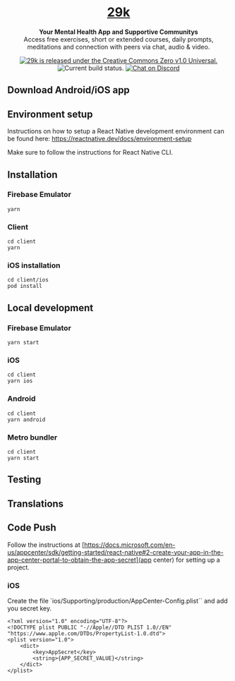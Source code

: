 <h1 align="center">
  <a href="https://29k.org/">
    29k
  </a>
</h1>

<p align="center">
  <strong>Your Mental Health App and Supportive Communitys</strong></br>
    Access free exercises, short or extended courses, daily prompts, meditations and connection with peers via chat, audio & video.
</p>

<p align="center">
  <a href="https://github.com/29ki/29k/blob/HEAD/LICENSE">
    <img src="https://img.shields.io/github/license/29ki/29k" alt="29k is released under the Creative Commons Zero v1.0 Universal." />
  </a>
  <img src="https://github.com/29ki/29k/actions/workflows/main.yml/badge.svg" alt="Current build status." />
  <a href="http://makeapullrequest.com"><img src="https://img.shields.io/badge/PRs-welcome-brightgreen.svg" alt="Chat on Discord"></a>
</p>

## Download Android/iOS app

## Environment setup

Instructions on how to setup a React Native development environment can be found here: https://reactnative.dev/docs/environment-setup

Make sure to follow the instructions for React Native CLI.

## Installation

### Firebase Emulator

```
yarn
```

### Client

```
cd client
yarn
```

### iOS installation

```
cd client/ios
pod install
```

## Local development

### Firebase Emulator

```
yarn start
```

### iOS

```
cd client
yarn ios
```

### Android

```
cd client
yarn android
```

### Metro bundler

```
cd client
yarn start
```

## Testing

## Translations


## Code Push
Follow the instructions at [https://docs.microsoft.com/en-us/appcenter/sdk/getting-started/react-native#2-create-your-app-in-the-app-center-portal-to-obtain-the-app-secret](app center) for setting up a project. 

### iOS
Create the file `ios/Supporting/production/AppCenter-Config.plist``
and add you secret key.
```
<?xml version="1.0" encoding="UTF-8"?>
<!DOCTYPE plist PUBLIC "-//Apple//DTD PLIST 1.0//EN" "https://www.apple.com/DTDs/PropertyList-1.0.dtd">
<plist version="1.0">
	<dict>
		<key>AppSecret</key>
		<string>{APP_SECRET_VALUE}</string>
	</dict>
</plist>
```